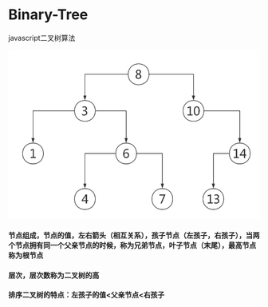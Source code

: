 # Binary-Tree
javascript二叉树算法

![](https://github.com/onlyH/Binary-Tree/blob/master/%E4%BA%8C%E5%8F%89%E6%A0%91.png)

#### 节点组成，节点的值，左右箭头（相互关系），孩子节点（左孩子，右孩子），当两个节点拥有同一个父亲节点的时候，称为兄弟节点，叶子节点（末尾），最高节点称为根节点

#### 层次，层次数称为二叉树的高

#### 排序二叉树的特点：左孩子的值<父亲节点<右孩子



